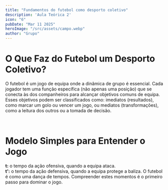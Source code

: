 ```yaml
---
title: "Fundamentos do futebol como desporto coletivo"
description: 'Aula Teórica 2'
icon: "6"
pubDate: "Mar 11 2025"
heroImage: "/src/assets/campo.webp"
author: "Grupo"
---
```


# O Que Faz do Futebol um Desporto Coletivo? 
O futebol é um jogo de equipa onde a dinâmica de grupo é essencial. Cada jogador tem uma função específica (não apenas uma posição) que se conecta às dos companheiros para alcançar objetivos comuns de equipa. Esses objetivos podem ser classificados como: imediatos (resultados), como marcar um golo ou vencer um jogo, ou mediatos (transformações), como a leitura dos outros ou a tomada de decisão. 

<br>

# Modelo Simples para Entender o Jogo 
**t:** o tempo da ação ofensiva, quando a equipa ataca.<br> 
**t':** o tempo da ação defensiva, quando a equipa protege a baliza. 
O futebol é como uma dança de tempos. Compreender estes momentos é o primeiro passo para dominar o jogo. 

